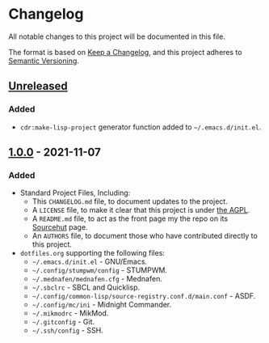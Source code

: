 # Changelog
All notable changes to this project will be documented in this file.

The format is based on [Keep a Changelog](https://keepachangelog.com/en/1.0.0/),
and this project adheres to [Semantic Versioning](https://semver.org/spec/v2.0.0.html).

## [Unreleased][srht]
<!-- Added, Changed, Removed, Fixed -->
### Added
- `cdr:make-lisp-project` generator function added to `~/.emacs.d/init.el`.

## [1.0.0] - 2021-11-07
### Added
- Standard Project Files, Including:
    - This `CHANGELOG.md` file, to document updates to the project.
    - A `LICENSE` file, to make it clear that this project is under
      [the AGPL][agpl].
    - A `README.md` file, to act as the front page my the repo on its
      [Sourcehut][srht] page.
    - An `AUTHORS` file, to document those who have contributed
      directly to this project.
- `dotfiles.org` supporting the following files:
     - `~/.emacs.d/init.el` - GNU/Emacs.
     - `~/.config/stumpwm/config` - STUMPWM.
     - `~/.mednafen/mednafen.cfg` - Mednafen.
     - `~/.sbclrc` - SBCL and Quicklisp.
     - `~/.config/common-lisp/source-registry.conf.d/main.conf` - ASDF.
     - `~/.config/mc/ini` - Midnight Commander.
     - `~/.mikmodrc` - MikMod.
     - `~/.gitconfig` - Git.
     - `~/.ssh/config` - SSH.


[1.0.0]: https://git.sr.ht/~yewscion/dotfiles/refs/v1.0.0
[agpl]: https://www.gnu.org/licenses/agpl-3.0.html
[srht]: https://sr.ht/~yewscion/dotfiles/
